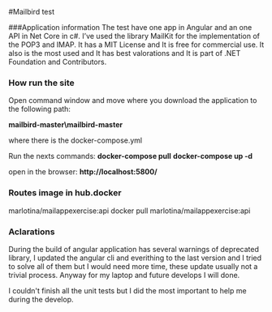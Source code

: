 #Mailbird test

###Application information
The test have one app in Angular and an one API in Net Core in c#. 
I’ve used the library MailKit for the implementation of the POP3 and IMAP. It has a MIT License and It is free for commercial use. It also is the most used and It has best valorations and It is part of .NET Foundation and Contributors.


### How run the site
Open command window and move where you download the application to the following path:

**mailbird-master\mailbird-master**

where there is the docker-compose.yml

Run the nexts commands:
**docker-compose pull**
**docker-compose up -d**
 
open in the browser: 
**http://localhost:5800/**

### Routes image in hub.docker
marlotina/mailappexercise:api
docker pull marlotina/mailappexercise:api


### Aclarations
During the build of angular application has several warnings of deprecated library, I updated the angular cli and everithing to the last version and I tried to solve all of them but I would need more time, these update usually not a trivial process. Anyway for my laptop and future develops I will done.

I couldn't finish all the unit tests but I did the most important to help me during the develop.




